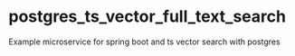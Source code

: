 # postgres_ts_vector_full_text_search
Example microservice for spring boot and ts vector search with postgres
